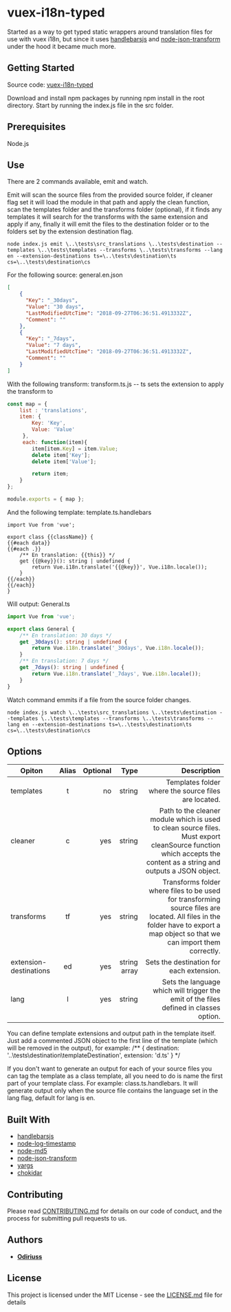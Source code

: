 # vuex-i18n-typed

Started as a way to get typed static wrappers around translation files for use with vuex i18n, but since it uses [handlebarsjs](http://handlebarsjs.com) and [node-json-transform](https://github.com/bozzltron/node-json-transform) under the hood it became much more.

## Getting Started

Source code: [vuex-i18n-typed](https://github.com/Odiriuss/vuex-i18n-typed)

Download and install npm packages by running npm install in the root directory.
Start by running the index.js file in the src folder.

## Prerequisites

Node.js

## Use

There are 2 commands available, emit and watch.

Emit will scan the source files from the provided source folder, if cleaner flag set it will load the module in that path and apply the clean function, scan the templates folder and the transforms folder (optional), if it finds any templates it will search for the transforms with the same extension and apply if any, finally it will emit the files to the destination folder or to the folders set by the extension destination flag. 

```
node index.js emit \..\tests\src_translations \..\tests\destination --templates \..\tests\templates --transforms \..\tests\transforms --lang en --extension-destinations ts=\..\tests\destination\ts cs=\..\tests\destination\cs
```

For the following source: general.en.json

```json
[
    {
      "Key": "_30days",
      "Value": "30 days",
      "LastModifiedUtcTime": "2018-09-27T06:36:51.4913332Z",
      "Comment": ""
    },
    {
      "Key": "_7days",
      "Value": "7 days",
      "LastModifiedUtcTime": "2018-09-27T06:36:51.4913332Z",
      "Comment": ""
    }
]
```

With the following transform: transform.ts.js -- ts sets the extension to apply the transform to

```javascript
const map = {
    list : 'translations',
    item: {
        Key: 'Key',
        Value: 'Value'
     },
     each: function(item){
        item[item.Key] = item.Value;
        delete item['Key'];
        delete item['Value'];

        return item;
    }
};

module.exports = { map };
```

And the following template: template.ts.handlebars

```
import Vue from 'vue';

export class {{className}} {
{{#each data}}
{{#each .}}
    /** En translation: {{this}} */
    get {{@key}}(): string | undefined {
        return Vue.i18n.translate('{{@key}}', Vue.i18n.locale());
    }
{{/each}}
{{/each}}
}
```

Will output: General.ts

```typescript
import Vue from 'vue';

export class General {
    /** En translation: 30 days */
    get _30days(): string | undefined {
        return Vue.i18n.translate('_30days', Vue.i18n.locale());
    }
    /** En translation: 7 days */
    get _7days(): string | undefined {
        return Vue.i18n.translate('_7days', Vue.i18n.locale());
    }
}
```

Watch command emmits if a file from the source folder changes.

```
node index.js watch \..\tests\src_translations \..\tests\destination --templates \..\tests\templates --transforms \..\tests\transforms --lang en --extension-destinations ts=\..\tests\destination\ts cs=\..\tests\destination\cs
```

## Options

| Opiton        | Alias           | Optional | Type | Description  |
| ------------- |:-------------:| -----:|-----:|-----:|
| templates | t | no | string | Templates folder where the source files are located.
| cleaner | c | yes | string | Path to the cleaner module which is used to clean source files. Must export cleanSource function which accepts the content as a string and outputs a JSON object.
| transforms | tf | yes | string | Transforms folder where files to be used for transforming source files are located. All files in the folder have to export a map object so that we can import them correctly.
| extension-destinations | ed | yes | string array |Sets the destination for each extension.
| lang      | l | yes | string | Sets the language which will trigger the emit of the files defined in classes option. |

You can define template extensions and output path in the template itself. Just add a commented JSON object to the first line of the template (which will be removed in the output), for example:
/** { destination: '\..\tests\destination\templateDestination', extension: 'd.ts' } */

If you don't want to generate an output for each of your source files you can tag the template as a class template, all you need to do is name the first part of your template class. For example: class.ts.handlebars. It will generate output only when the source file contains the language set in the lang flag, default for lang is en.

## Built With

* [handlebarsjs](http://handlebarsjs.com/)
* [node-log-timestamp](https://github.com/bahamas10/node-log-timestamp#readme)
* [node-md5](https://github.com/pvorb/node-md5#readme)
* [node-json-transform](https://github.com/bozzltron/node-json-transform)
* [yargs](http://yargs.js.org/)
* [chokidar](https://github.com/paulmillr/chokidar)

## Contributing

Please read [CONTRIBUTING.md](https://gist.github.com/PurpleBooth/b24679402957c63ec426) for details on our code of conduct, and the process for submitting pull requests to us.

## Authors

* **[Odiriuss](https://github.com/Odiriuss)**

## License

This project is licensed under the MIT License - see the [LICENSE.md](LICENSE.md) file for details